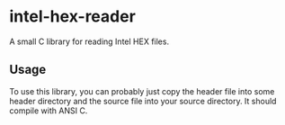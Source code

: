 # intel-hex-reader
A small C library for reading Intel HEX files.

## Usage
To use this library, you can probably just copy the header file into some header directory and the source file into your source directory. It should compile with ANSI C.
